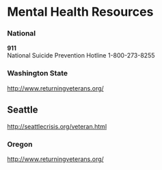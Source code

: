 # Mental Health Resources

### National 
**911**  
National Suicide Prevention Hotline 1-800-273-8255

### Washington State
http://www.returningveterans.org/

## Seattle 
http://seattlecrisis.org/veteran.html

### Oregon
http://www.returningveterans.org/
